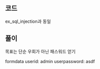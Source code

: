 ## 코드

ex_sql_injection과 동일

## 풀이

목표는 단순 우회가 아닌 패스워드 얻기

formdata
userid: admin
userpassword: asdf